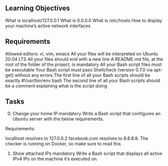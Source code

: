Learning Objectives
-------------------
What is localhost/127.0.0.1
What is 0.0.0.0
What is /etc/hosts
How to display your machine’s active network interfaces

Requirements
-----------
Allowed editors: vi, vim, emacs
All your files will be interpreted on Ubuntu 20.04 LTS
All your files should end with a new line
A README.md file, at the root of the folder of the project, is mandatory
All your Bash script files must be executable
Your Bash script must pass Shellcheck (version 0.7.0 via apt-get) without any errors
The first line of all your Bash scripts should be exactly #!/usr/bin/env bash
The second line of all your Bash scripts should be a comment explaining what is the script doing

Tasks
----
0. Change your home IP
mandatory
Write a Bash script that configures an Ubuntu server with the below requirements.

Requirements:

localhost resolves to 127.0.0.2
facebook.com resolves to 8.8.8.8.
The checker is running on Docker, so make sure to read this
  
1. Show attached IPs
mandatory
Write a Bash script that displays all active IPv4 IPs on the machine it’s executed on.
